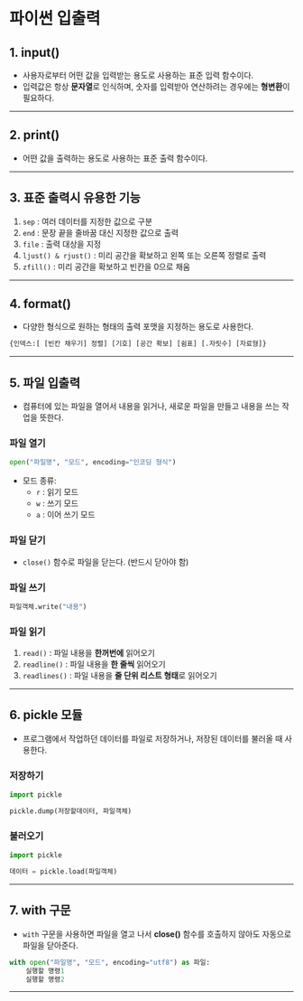 # 파이썬 입출력

## 1. input()
- 사용자로부터 어떤 값을 입력받는 용도로 사용하는 표준 입력 함수이다.
- 입력값은 항상 **문자열**로 인식하며, 숫자를 입력받아 연산하려는 경우에는 **형변환**이 필요하다.

---

## 2. print()
- 어떤 값을 출력하는 용도로 사용하는 표준 출력 함수이다.

---

## 3. 표준 출력시 유용한 기능
1. `sep` : 여러 데이터를 지정한 값으로 구분  
2. `end` : 문장 끝을 줄바꿈 대신 지정한 값으로 출력  
3. `file` : 출력 대상을 지정  
4. `ljust() & rjust()` : 미리 공간을 확보하고 왼쪽 또는 오른쪽 정렬로 출력  
5. `zfill()` : 미리 공간을 확보하고 빈칸을 0으로 채움  

---

## 4. format()
- 다양한 형식으로 원하는 형태의 출력 포맷을 지정하는 용도로 사용한다.
```python
{인덱스:[ [빈칸 채우기] 정렬] [기호] [공간 확보] [쉼표] [.자릿수] [자료형]}
```

---

## 5. 파일 입출력
- 컴퓨터에 있는 파일을 열어서 내용을 읽거나, 새로운 파일을 만들고 내용을 쓰는 작업을 뜻한다.

### 파일 열기
```python
open("파일명", "모드", encoding="인코딩 형식")
```

- 모드 종류:
  - `r` : 읽기 모드
  - `w` : 쓰기 모드
  - `a` : 이어 쓰기 모드

### 파일 닫기
- `close()` 함수로 파일을 닫는다. (반드시 닫아야 함)

### 파일 쓰기
```python
파일객체.write("내용")
```

### 파일 읽기
1. `read()` : 파일 내용을 **한꺼번에** 읽어오기  
2. `readline()` : 파일 내용을 **한 줄씩** 읽어오기  
3. `readlines()` : 파일 내용을 **줄 단위 리스트 형태**로 읽어오기  

---

## 6. pickle 모듈
- 프로그램에서 작업하던 데이터를 파일로 저장하거나, 저장된 데이터를 불러올 때 사용한다.

### 저장하기
```python
import pickle

pickle.dump(저장할데이터, 파일객체)
```

### 불러오기
```python
import pickle

데이터 = pickle.load(파일객체)
```

---

## 7. with 구문
- `with` 구문을 사용하면 파일을 열고 나서 **close()** 함수를 호출하지 않아도 자동으로 파일을 닫아준다.

```python
with open("파일명", "모드", encoding="utf8") as 파일:
    실행할 명령1
    실행할 명령2
```

---
